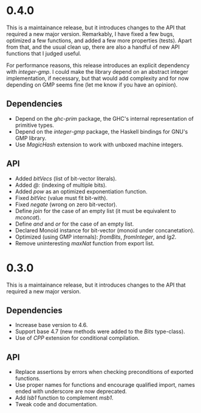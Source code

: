 
0.4.0
=====

This is a maintainance release, but it introduces changes to the API that required a new major version.
Remarkably, I have fixed a few bugs, optimized a few functions, and added a few more properties (tests).
Apart from that, and the usual clean up, there are also a handful of new API functions that I judged useful.

For performance reasons, this release introduces an explicit dependency with _integer-gmp_.
I could make the library depend on an abstract integer implementation, if necessary,
but that would add complexity and for now depending on GMP seems fine (let me know if you have an opinion).


Dependencies
-----------

* Depend on the _ghc-prim_ package, the GHC's internal representation of primitive types.
* Depend on the _integer-gmp_ package, the Haskell bindings for GNU's GMP library.
* Use _MagicHash_ extension to work with unboxed machine integers.

API
---

* Added _bitVecs_ (list of bit-vector literals).
* Added _@:_ (indexing of multiple bits).
* Added _pow_ as an optimized exponentiation function.
* Fixed _bitVec_ (value must fit bit-with).
* Fixed _negate_ (wrong on zero bit-vector).
* Define _join_ for the case of an empty list (it must be equivalent to _mconcat_).
* Define _and_ and _or_ for the case of an empty list.
* Declared Monoid instance for bit-vector (monoid under concanetation).
* Optimized (using GMP internals): _fromBits_, _fromInteger_, and _lg2_.
* Remove uninteresting _maxNat_ function from export list.

0.3.0
=====

This is a maintainance release, but it introduces changes to the API that required a new major version.

Dependencies
-----------

* Increase base version to 4.6.
* Support base 4.7 (new methods were added to the _Bits_ type-class).
* Use of _CPP_ extension for conditional compilation.

API
---

* Replace assertions by errors when checking preconditions of exported functions.
* Use proper names for functions and encourage qualified import, names ended with underscore are now deprecated.
* Add _lsb1_ function to complement _msb1_.
* Tweak code and documentation.

